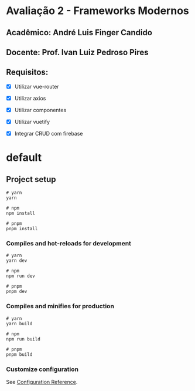 # Avaliação 2 - Frameworks Modernos 
## Acadêmico: André Luis Finger Candido
## Docente: Prof. Ivan Luiz Pedroso Pires

## Requisitos:
- [x] Utilizar vue-router
- [x] Utilizar axios
- [x] Utilizar componentes
- [x] Utilizar vuetify
- [x] Integrar CRUD com firebase


# default

## Project setup

```
# yarn
yarn

# npm
npm install

# pnpm
pnpm install
```

### Compiles and hot-reloads for development

```
# yarn
yarn dev

# npm
npm run dev

# pnpm
pnpm dev
```

### Compiles and minifies for production

```
# yarn
yarn build

# npm
npm run build

# pnpm
pnpm build
```

### Customize configuration

See [Configuration Reference](https://vitejs.dev/config/).
